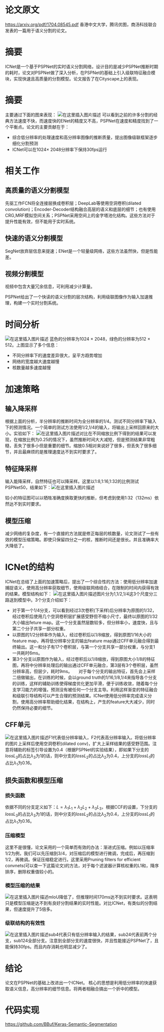 # 论文原文
https://arxiv.org/pdf/1704.08545.pdf
香港中文大学，腾讯优图，商汤科技联合发表的一篇用于语义分割的论文。
# 摘要
ICNet是一个基于PSPNet的实时语义分割网络，设计目的是减少PSPNet推断时期的耗时，论文对PSPNet做了深入分析，在PSPNet的基础上引入级联特征融合模块，实现快速且高质量的分割模型。论文报告了在Cityscape上的表现。
# 摘要
主要通过下面的图来表现：
![在这里插入图片描述](https://img-blog.csdnimg.cn/20190610143740105.png?x-oss-process=image/watermark,type_ZmFuZ3poZW5naGVpdGk,shadow_10,text_aHR0cHM6Ly9ibG9nLmNzZG4ubmV0L2p1c3Rfc29ydA==,size_16,color_FFFFFF,t_70)
可以看到之前的许多分割的经典方法速度不快，而速度快的ENet的精度又不高，PSPNet在速度和精度找到了一个平衡点。论文的主要贡献在于：
- 综合低分辨率的处理速度和高分辨率图像的推断质量，提出图像级联框架逐步细化分割预测
- ICNet可以在1024$\times$ 2048分辨率下保持30fps运行
# 相关工作
## 高质量的语义分割模型
先驱工作FCN将全连接层换成卷积层；DeepLab等使用空洞卷积(dilated convolution)；Encoder-Decoder结构融合高层的语义和底层的细节；也有使用CRG,MRF模拟空间关系；PSPNet采用空间上的金字塔池化结构。这些方法对于提升性能有效，但不能用于实时系统。
## 快速的语义分割模型
SegNet放弃层信息来提速；ENet是一个轻量级网络，这些方法虽然快，但是性能差。
## 视频分割模型
视频中包含大量冗余信息，可利用减少计算量。

PSPNet给出了一个快读的语义分割的层次结构，利用级联图像作为输入加速推理，构建一个实时分割系统。

# 时间分析
![在这里插入图片描述](https://img-blog.csdnimg.cn/20190610152014821.png?x-oss-process=image/watermark,type_ZmFuZ3poZW5naGVpdGk,shadow_10,text_aHR0cHM6Ly9ibG9nLmNzZG4ubmV0L2p1c3Rfc29ydA==,size_16,color_FFFFFF,t_70)
蓝色的分辨率为1024 $\times$ 2048，绿色的分辨率为512 $\times$ 512。上图显示了多个信息：
- 不同分辨率下的速度差异很大，呈平方趋势增加
- 网络的宽度越大速度越慢
- 核数量越多速度越慢
# 加速策略
## 输入降采样
根据上面的分析，半分辨率的推断时间为全分辨率的1/4。测试不同分辨率下输入下的预测情况。一个简单的测试方法使用1/2,1/4的输入，将输出上采样回原来的大小。实验如下：
![在这里插入图片描述](https://img-blog.csdnimg.cn/20190610153057368.png?x-oss-process=image/watermark,type_ZmFuZ3poZW5naGVpdGk,shadow_10,text_aHR0cHM6Ly9ibG9nLmNzZG4ubmV0L2p1c3Rfc29ydA==,size_16,color_FFFFFF,t_70)对比在不同缩放比例下得到的结果可以发现，在缩放比例为0.25的情况下，虽然推断时间大大减短，但是预测结果非常粗糙，丢失了很多小但是重要的细节。缩放0.5相对来说好了很多，但丢失了很多细节，并且最麻烦的是推理速度达不到实时要求了。
## 特征降采样
输入能降采样，自然特征也可以降采样。这里以1:8,1:16,1:32的比例测试PSPNet50，结果如下：![在这里插入图片描述](https://img-blog.csdnimg.cn/20190610155248748.png)

较小的特征图可以以牺牲准确度换取更快的推断，但考虑到使用1:32（132ms）依然达不到实时要求。

## 模型压缩
减少网络的复杂度，有一个直接的方法就是修正每层的核数量，论文测试了一些有效的模型压缩策略。即使只保留四分之一的核，推断时间还是很长。并且准确率大大降低了。

# ICNet的结构
ICNet在总结了上面的加速策略后，提出了一个综合性的方法：使用低分辨率加速捕捉语义，使用高分辨率获取细节，使用级联网络结合，在限制的时间内获得有效的结果。模型结构如下：
![在这里插入图片描述](https://img-blog.csdnimg.cn/20190610164458254.png?x-oss-process=image/watermark,type_ZmFuZ3poZW5naGVpdGk,shadow_10,text_aHR0cHM6Ly9ibG9nLmNzZG4ubmV0L2p1c3Rfc29ydA==,size_16,color_FFFFFF,t_70)图片分为1,1/2,1/4这3个尺度分三路送到模型中。3个分支介绍如下：
- 对于第一个1/4分支，可以看到经过3次卷积(下采样)后分辨率为原图的1/32，经过卷积后使用几个空洞卷积层扩展感受野但不缩小尺寸，最终以原图的1/32大小输出feture map。这一个分支虽然层数较多，但分辨率小，速度快，且与第二个分子共享一部分权重。
- 以原图的1/2分辨率作为输入，经过卷积后以1/8缩放，得到原图1/16大小的feature map，再将低分辨率分支的输出feature map通过CFF单元融合得到最终输出。这一和分子有17个卷积层，与第一个分支共享一部分权重，与分支1一共耗时6ms。
- 第3个分支以原图作为输入，经过卷积后以1/8缩放，得到原图大小1/8的特征图，再将中分辨率处理后的输出通过CFF单元融合，第3层有3个卷积层，虽然分辨率高，但层少，耗时9ms。
$\quad$对于每个分支的输出特征，首先会上采样二倍做输出，在训练的时候，会以ground truth的1/16,1/8,1/4来指导各个分支的训练，这样的辅助训练使得梯度优化更加平滑，便于训练收敛，随着每个分支学习能力的增强，预测没有被任何一个分支主导。利用这样渐变的特征融合和级联引导结构可以产生合理的预测结果。ICNet使用低分辨率完成语义分割，使用高分辨率帮助细化结果，在结构上，产生的feature大大减少，同时仍然保持必要的细节。
## CFF单元
![在这里插入图片描述](https://img-blog.csdnimg.cn/20190612104402481.png)F1代表低分辨率输入，F2代表高分辨率输入。将低分辨率的图片上采样后使用空洞卷积(dilated conv)，扩大上采样结果的感受野范围。注意将辅助的标签引导设置为0.4（根据PSPNet的实验结果），即如果下分支的$loss L_3$的占比$\lambda_3$为1的话，则中分支的$loss L_2$的占比$\lambda_2$为0.4，上分支的$loss L_1$的占比$\lambda_1$为0.16。

## 损失函数和模型压缩
### 损失函数
依据不同的分支定义如下：$L=\lambda_1L_1+\lambda_2L_2+\lambda_3L_3$，根据CCF的设置，下分支的$loss L_3$的占比$\lambda_3$为1的话，则中分支的$loss L_2$的占比$\lambda_2$为0.4，上分支的$loss L_1$的占比$\lambda_1$为0.16。
### 压缩模型
这里不是很懂，论文采用的一个简单而有效的办法：渐进式压缩。例如以压缩率1/2为例，我们可以先压缩到3/4，对压缩后的模型进行微调，完成后，再压缩到1/2，再微调。保证压缩稳定进行。这里采用Pruning filters for efficient convnets(可以查一下这篇论文)的方法，对于每个滤波器计算核权重的L1和，降序排序，删除权重值较小的。
### 模型压缩的结果
![在这里插入图片描述](https://img-blog.csdnimg.cn/20190612112521935.png?x-oss-process=image/watermark,type_ZmFuZ3poZW5naGVpdGk,shadow_10,text_aHR0cHM6Ly9ibG9nLmNzZG4ubmV0L2p1c3Rfc29ydA==,size_16,color_FFFFFF,t_70)mIoU降低了，但推理时间170ms达不到实时要求。这表明只是模型压缩是达不到有良好分割结果的实时性能。对比ICNet，有类似的分割结果，但速度提升了5倍多。
### 级联结构的有效性
![在这里插入图片描述](https://img-blog.csdnimg.cn/20190612112551153.png?x-oss-process=image/watermark,type_ZmFuZ3poZW5naGVpdGk,shadow_10,text_aHR0cHM6Ly9ibG9nLmNzZG4ubmV0L2p1c3Rfc29ydA==,size_16,color_FFFFFF,t_70)sub4代表只有低分辨率输入的结果，sub24代表前两个分支，sub124全部分支。注意到全部分支的速度很快，并且性能接近PSPNet了，且能保持30fps。而且内存消耗也明显减少了。

# 结论
论文在PSPNet的基础上改进出一个ICNet。 核心的思想是利用低分辨率的快速获取语义信息，高分辨率的细节信息。将两者相融合搞出一个折中的模型。

# 代码实现
https://github.com/BBuf/Keras-Semantic-Segmentation